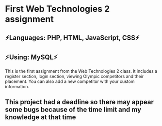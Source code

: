 # First Web Technologies 2 assignment
## ⚡Languages: PHP, HTML, JavaScript, CSS⚡
## ⚡Using: MySQL⚡
This is the first assignment from the Web Technologies 2 class. It includes a register section, login section, viewing Olympic competitors
and their placement. You can also add a new competitor with your custom information.
## This project had a deadline so there may appear some bugs because of the time limit and my knowledge at that time